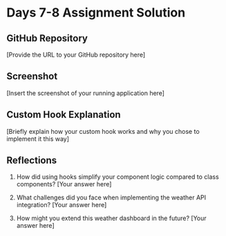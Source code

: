 # Days 7-8 Assignment Solution

## GitHub Repository
[Provide the URL to your GitHub repository here]

## Screenshot
[Insert the screenshot of your running application here]

## Custom Hook Explanation
[Briefly explain how your custom hook works and why you chose to implement it this way]

## Reflections
1. How did using hooks simplify your component logic compared to class components?
[Your answer here]

2. What challenges did you face when implementing the weather API integration?
[Your answer here]

3. How might you extend this weather dashboard in the future?
[Your answer here]

